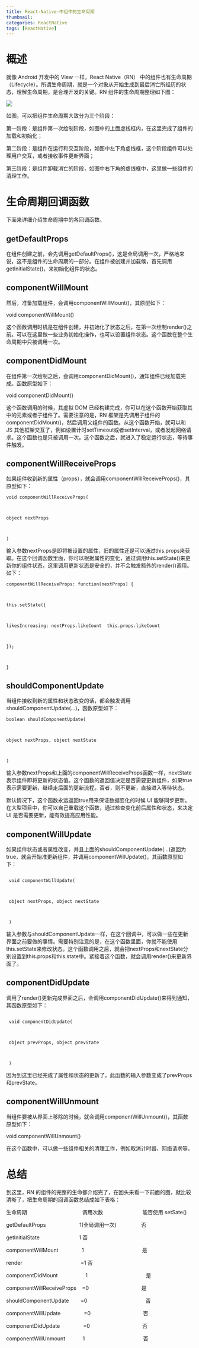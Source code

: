 ```yaml
---
title: React-Native-中组件的生命周期
thumbnail: 
categories: ReactNative
tags: [ReactNative]
---
```


# 概述  

就像 Android 开发中的 View 一样，React Native（RN）
中的组件也有生命周期（Lifecycle）。所谓生命周期，就是一个对象从开始生成到最后消亡所经历的状态，理解生命周期，是合理开发的关键。RN
组件的生命周期整理如下图：

![](http://upload-images.jianshu.io/upload_images/17266280-95861f85f7773d44.png?imageMogr2/auto-orient/strip%7CimageView2/2/w/1240)  

如图，可以把组件生命周期大致分为三个阶段：

第一阶段：是组件第一次绘制阶段，如图中的上面虚线框内，在这里完成了组件的加载和初始化；

第二阶段：是组件在运行和交互阶段，如图中左下角虚线框，这个阶段组件可以处理用户交互，或者接收事件更新界面；

第三阶段：是组件卸载消亡的阶段，如图中右下角的虚线框中，这里做一些组件的清理工作。

# 生命周期回调函数

下面来详细介绍生命周期中的各回调函数。

## getDefaultProps

在组件创建之前，会先调用getDefaultProps()，这是全局调用一次，严格地来说，这不是组件的生命周期的一部分。在组件被创建并加载候，首先调用getInitialState()，来初始化组件的状态。

## componentWillMount

然后，准备加载组件，会调用componentWillMount()，其原型如下：

 void componentWillMount()

这个函数调用时机是在组件创建，并初始化了状态之后，在第一次绘制render()之前。可以在这里做一些业务初始化操作，也可以设置组件状态。这个函数在整个生命周期中只被调用一次。

## componentDidMount

在组件第一次绘制之后，会调用componentDidMount()，通知组件已经加载完成。函数原型如下：

 void componentDidMount()

这个函数调用的时候，其虚拟 DOM 已经构建完成，你可以在这个函数开始获取其中的元素或者子组件了。需要注意的是，RN
框架是先调用子组件的componentDidMount()，然后调用父组件的函数。从这个函数开始，就可以和 JS
其他框架交互了，例如设置计时setTimeout或者setInterval，或者发起网络请求。这个函数也是只被调用一次。这个函数之后，就进入了稳定运行状态，等待事件触发。

## componentWillReceiveProps

如果组件收到新的属性（props），就会调用componentWillReceiveProps()，其原型如下：

 ```
void componentWillReceiveProps(



 object nextProps



 )
```

输入参数nextProps是即将被设置的属性，旧的属性还是可以通过this.props来获取。在这个回调函数里面，你可以根据属性的变化，通过调用this.setState()来更新你的组件状态，这里调用更新状态是安全的，并不会触发额外的render()调用。如下：

 ```
componentWillReceiveProps: function(nextProps) {



 this.setState({



 likesIncreasing: nextProps.likeCount  this.props.likeCount



 });



 }
```

## shouldComponentUpdate

当组件接收到新的属性和状态改变的话，都会触发调用shouldComponentUpdate(...)，函数原型如下：

 ```
boolean shouldComponentUpdate(



 object nextProps, object nextState



 )
```

输入参数nextProps和上面的componentWillReceiveProps函数一样，nextState表示组件即将更新的状态值。这个函数的返回值决定是否需要更新组件，如果true表示需要更新，继续走后面的更新流程。否者，则不更新，直接进入等待状态。

默认情况下，这个函数永远返回true用来保证数据变化的时候 UI 能够同步更新。在大型项目中，你可以自己重载这个函数，通过检查变化前后属性和状态，来决定
UI 是否需要更新，能有效提高应用性能。

## componentWillUpdate

如果组件状态或者属性改变，并且上面的shouldComponentUpdate(...)返回为true，就会开始准更新组件，并调用componentWillUpdate()，其函数原型如下：
```

 void componentWillUpdate(



 object nextProps, object nextState



 )
```

输入参数与shouldComponentUpdate一样，在这个回调中，可以做一些在更新界面之前要做的事情。需要特别注意的是，在这个函数里面，你就不能使用this.setState来修改状态。这个函数调用之后，就会把nextProps和nextState分别设置到this.props和this.state中。紧接着这个函数，就会调用render()来更新界面了。

## componentDidUpdate

调用了render()更新完成界面之后，会调用componentDidUpdate()来得到通知，其函数原型如下：
```

 void componentDidUpdate(



 object prevProps, object prevState



 )
```

因为到这里已经完成了属性和状态的更新了，此函数的输入参数变成了prevProps和prevState。

## componentWillUnmount

当组件要被从界面上移除的时候，就会调用componentWillUnmount()，其函数原型如下：

 void componentWillUnmount()

在这个函数中，可以做一些组件相关的清理工作，例如取消计时器、网络请求等。

# 总结

到这里，RN 的组件的完整的生命都介绍完了，在回头来看一下前面的图，就比较清晰了，把生命周期的回调函数总结成如下表格：

生命周期                                      调用次数                           能否使用
setSate()

getDefaultProps                       1(全局调用一次)                 否

getInitialState                           1
否

componentWillMount                1                                        是

render                                        =1
否

componentDidMount                   1                                        是

componentWillReceiveProps    =0                                    是

shouldComponentUpdate        =0                                        否

componentWillUpdate                =0                                    否

componentDidUpdate                =0                                    否

componentWillUnmount            1                                        否

